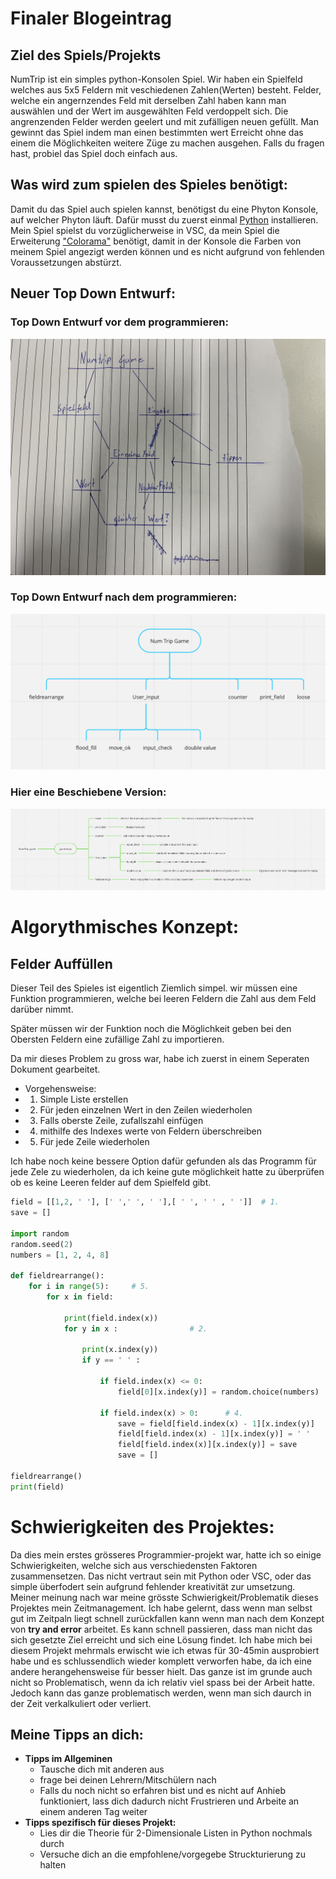 
# Finaler Blogeintrag
## Ziel des Spiels/Projekts
NumTrip ist ein simples python-Konsolen Spiel. Wir haben ein Spielfeld welches aus 5x5 Feldern mit veschiedenen Zahlen(Werten) besteht. Felder, welche ein angernzendes Feld mit derselben Zahl haben kann man auswählen und der Wert im ausgewählten Feld verdoppelt sich. Die angrenzenden Felder werden geelert und mit zufälligen neuen gefüllt. Man gewinnt das Spiel indem man einen bestimmten wert Erreicht ohne das einem die Möglichkeiten weitere Züge zu machen ausgehen. Falls du fragen hast, probiel das Spiel doch einfach aus. 

## Was wird zum spielen des Spieles benötigt:
Damit du das Spiel auch spielen kannst, benötigst du eine Phyton Konsole, auf welcher Phyton läuft. Dafür musst du zuerst einmal [Python](https://www.python.org/shell/) installieren. Mein Spiel spielst du vorzüglicherweise in VSC, da mein Spiel die Erweiterung ["Colorama"](https://pypi.org/project/colorama/) benötigt, damit in der Konsole die Farben von meinem Spiel angezigt werden können und es nicht aufgrund von fehlenden Voraussetzungen abstürzt. 


## Neuer Top Down Entwurf:
### Top Down Entwurf vor dem programmieren:
![Image](images/Top_Down_Entwurf.jpg)
### Top Down Entwurf nach dem programmieren:
![Image](images/Top_Down_simple.png)
### Hier eine Beschiebene Version:
![Image](images/Top_down_detail.png)

# Algorythmisches Konzept: 
## Felder Auffüllen


Dieser Teil des Spieles ist eigentlich Ziemlich simpel. wir müssen eine Funktion programmieren, welche bei leeren Feldern die Zahl aus dem Feld darüber nimmt. 

Später müssen wir der Funktion noch die Möglichkeit geben bei den Obersten Feldern eine zufällige Zahl zu importieren. 

Da mir dieses Problem zu gross war, habe ich zuerst in einem Seperaten Dokument gearbeitet. 

* Vorgehensweise:
* 1. Simple Liste erstellen 
* 2. Für jeden einzelnen Wert in den Zeilen wiederholen 
* 3. Falls oberste Zeile, zufallszahl einfügen 
* 4. mithilfe des Indexes werte von Feldern überschreiben
* 5. Für jede Zeile wiederholen 

Ich habe noch keine bessere Option dafür gefunden als das Programm für jede Zele zu wiederholen, da ich keine gute möglichkeit hatte zu überprüfen ob es keine Leeren felder auf dem Spielfeld gibt. 

````py
field = [[1,2, ' '], [' ',' ', ' '],[ ' ', ' ' , ' ']]  # 1.
save = []

import random
random.seed(2)
numbers = [1, 2, 4, 8]

def fieldrearrange():
    for i in range(5):     # 5. 
        for x in field:

            print(field.index(x))
            for y in x :                # 2. 
                
                print(x.index(y))
                if y == ' ' :

                    if field.index(x) <= 0:                            # 3. 
                        field[0][x.index(y)] = random.choice(numbers)
            
                    if field.index(x) > 0:      # 4. 
                        save = field[field.index(x) - 1][x.index(y)]
                        field[field.index(x) - 1][x.index(y)] = ' '
                        field[field.index(x)][x.index(y)] = save
                        save = []

fieldrearrange()   
print(field)
````







# Schwierigkeiten des Projektes:

Da dies mein erstes grösseres Programmier-projekt war, hatte ich so einige Schwierigkeiten, welche sich aus verschiedensten Faktoren zusammensetzen. Das nicht vertraut sein mit Python oder VSC, oder das simple überfodert sein aufgrund fehlender kreativität zur umsetzung. Meiner meinung nach war meine grösste Schwierigkeit/Problematik dieses Projektes mein Zeitmanagement. Ich habe gelernt, dass wenn man selbst gut im Zeitpaln liegt schnell zurückfallen kann wenn man nach dem Konzept von **try and error** arbeitet. Es kann schnell passieren, dass man nicht das sich gesetzte Ziel erreicht und sich eine Lösung findet. Ich habe mich bei diesem Projekt mehrmals erwischt wie ich etwas für 30-45min ausprobiert habe und es schlussendlich wieder komplett verworfen habe, da ich eine andere herangehensweise für besser hielt. Das ganze ist im grunde auch nicht so Problematisch, wenn da ich relativ viel spass bei der Arbeit hatte. Jedoch kann das ganze problematisch werden, wenn man sich daurch in der Zeit verkalkuliert oder verliert.                                                                                                    
## Meine Tipps an dich:

* **Tipps im Allgeminen**
    * Tausche dich mit anderen aus
    * frage bei deinen Lehrern/Mitschülern nach
    * Falls du noch nicht so erfahren bist und es nicht auf Anhieb funktioniert, lass dich dadurch nicht Frustrieren und Arbeite an einem anderen Tag weiter
 * **Tipps spezifisch für dieses Projekt:**
    * Lies dir die Theorie für 2-Dimensionale Listen in Python nochmals durch 
    * Versuche dich an die empfohlene/vorgegebe Struckturierung zu halten 
